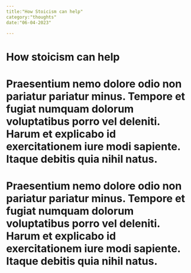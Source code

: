 ```yaml
---
title:"How Stoicism can help"
category:"thoughts"
date:"06-04-2023"

---
```

# How stoicism can help

# Praesentium nemo dolore odio non pariatur pariatur minus. Tempore et fugiat numquam dolorum voluptatibus porro vel deleniti. Harum et explicabo id exercitationem iure modi sapiente. Itaque debitis quia nihil natus.

# Praesentium nemo dolore odio non pariatur pariatur minus. Tempore et fugiat numquam dolorum voluptatibus porro vel deleniti. Harum et explicabo id exercitationem iure modi sapiente. Itaque debitis quia nihil natus.